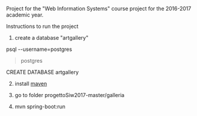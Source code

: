 Project for the "Web Information Systems" course project for the 2016-2017 academic year.

Instructions to run the project

1. create a database "artgallery"
 
 psql --username=postgres

 >postgres

 CREATE DATABASE artgallery

2. install [maven](https://maven.apache.org/install.html)
 
3. go to folder progettoSiw2017-master/galleria

4. mvn spring-boot:run
